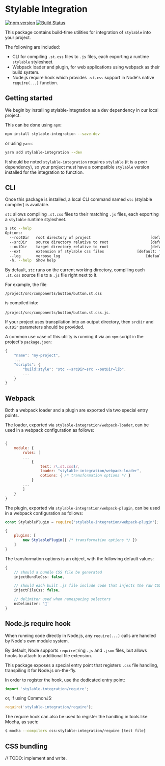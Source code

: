 # Stylable Integration
[![npm version](https://badge.fury.io/js/stylable-integration.svg)](https://www.npmjs.com/package/stylable-integration)
[![Build Status](https://travis-ci.com/wixplosives/stylable-integration.svg?token=JxepjChyzQB66ehAYhtG&branch=master)](https://travis-ci.com/wixplosives/stylable-integration)

This package contains build-time utilities for integration of `stylable` into your project.

The following are included:
- CLI for compiling `.st.css` files to `.js` files, each exporting a runtime `stylable` stylesheet.
- Webpack loader and plugin, for web applications using webpack as their build system.
- Node.js require hook which provides `.st.css` support in Node's native `require(...)` function.

## Getting started

We begin by installing stylable-integration as a dev dependency in our local project.

This can be done using `npm`:

```bash
npm install stylable-integration --save-dev
```

or using `yarn`:

```bash
yarn add stylable-integration --dev
```

It should be noted `stylable-integration` requires `stylable` (it is a peer dependency), so your project must have a compatible `stylable` version installed for the integration to function.

## CLI

Once this package is installed, a local CLI command named `stc` (stylable compiler) is available.

`stc` allows compiling `.st.css` files to their matching `.js` files, each exporting a `stylable` runtime stylesheet.

```bash
$ stc --help
Options:
  --rootDir   root directory of project                           [default: cwd]
  --srcDir    source directory relative to root                   [default: "."]
  --outDir    target directory relative to root                   [default: "."]
  --ext       extension of stylable css files               [default: ".st.css"]
  --log       verbose log                                       [default: false]
  -h, --help  Show help                                                [boolean]
```

By default, `stc` runs on the current working directory, compiling each `.st.css` source file to a `.js` file right next to it.

For example, the file:

`/project/src/components/button/button.st.css`

is compiled into:

`/project/src/components/button/button.st.css.js`.

If your project uses transpilation into an output directory, then `srcDir` and `outDir` parameters should be provided.

A common use case of this utility is running it via an `npm` script in the project's `package.json`:

```js
{
    "name": "my-project",
    ...
    "scripts": {
        "build:style": "stc --srcDir=src --outDir=lib",
        ...
    }
}
```

## Webpack

Both a webpack loader and a plugin are exported via two special entry points.

The loader, exported via `stylable-integration/webpack-loader`, can be used in a  webpack configuration as follows:

```js

{
    module: {
        rules: [
        ...
            {
                test: /\.st.css$/,
                loader: "stylable-integration/webpack-loader",
                options: { /* transformation options */ }
            }
        ...
        ]
    }
}

```

The plugin, exported via `stylable-integration/webpack-plugin`, can be used in a  webpack configuration as follows:

```js
const StylablePlugin = require('stylable-integration/webpack-plugin');

{
    plugins: [
        new StylablePlugin({ /* transformation options */ })
    ]
}

```
The transformation options is an object, with the following default values:
```ts
{
    // should a bundle CSS file be generated
    injectBundleCss: false,

    // should each built .js file include code that injects the raw CSS to the page (when loaded in the browser)
    injectFileCss: false,

    // delimiter used when namespacing selectors
    nsDelimiter: '💠'
}
```

## Node.js require hook

When running code directly in Node.js, any `require(...)` calls are handled by Node's own module system.

By default, Node supports `require()`ing `.js` and `.json` files, but allows hooks to attach to additional file extension.

This package exposes a special entry point that registers `.css` file handling, transpiling it for Node.js on-the-fly.

In order to register the hook, use the dedicated entry point:

```ts
import 'stylable-integration/require';
```

or, if using CommonJS:

```js
require('stylable-integration/require');
```

The require hook can also be used to register the handling in tools like Mocha, as such:

```bash
$ mocha --compilers css:stylable-integration/require [test file]
```

## CSS bundling

// TODO: implement and write.
